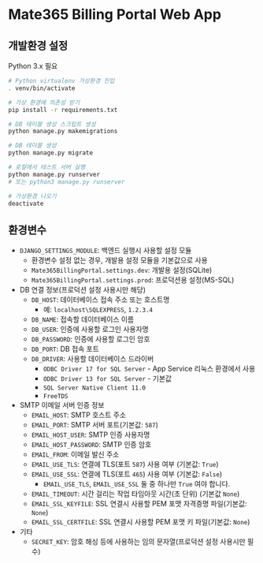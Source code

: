 # Mate365 Billing Portal Web App

## 개발환경 설정

Python 3.x 필요

```bash
# Python virtualenv 가상환경 진입
. venv/bin/activate

# 가상 환경에 의존성 받기
pip install -r requirements.txt

# DB 테이블 생성 스크립트 생성
python manage.py makemigrations

# DB 테이블 생성
python manage.py migrate

# 로컬에서 테스트 서버 실행
python manage.py runserver
# 또는 python3 manage.py runserver

# 가상환경 나오기
deactivate
```

## 환경변수

- `DJANGO_SETTINGS_MODULE`: 백엔드 실행시 사용할 설정 모듈
    - 환경변수 설정 없는 경우, 개발용 설정 모듈을 기본값으로 사용
    - `Mate365BillingPortal.settings.dev`: 개발용 설정(SQLite)
    - `Mate365BillingPortal.settings.prod`: 프로덕션용 설정(MS-SQL)
- DB 연결 정보(프로덕션 설정 사용시만 해당)
    - `DB_HOST`: 데이터베이스 접속 주소 또는 호스트명
        - 예: `localhost\SQLEXPRESS`, `1.2.3.4`
    - `DB_NAME`: 접속할 데이터베이스 이름
    - `DB_USER`: 인증에 사용할 로그인 사용자명
    - `DB_PASSWORD`: 인증에 사용할 로그인 암호
    - `DB_PORT`: DB 접속 포트
    - `DB_DRIVER`: 사용할 데이터베이스 드라이버
        - `ODBC Driver 17 for SQL Server` - App Service 리눅스 환경에서 사용
        - `ODBC Driver 13 for SQL Server` - 기본값
        - `SQL Server Native Client 11.0`
        - `FreeTDS`
- SMTP 이메일 서버 인증 정보
    - `EMAIL_HOST`: SMTP 호스트 주소
    - `EMAIL_PORT`: SMTP 서버 포트(기본값: `587`)
    - `EMAIL_HOST_USER`: SMTP 인증 사용자명
    - `EMAIL_HOST_PASSWORD`: SMTP 인증 암호
    - `EMAIL_FROM`: 이메일 발신 주소
    - `EMAIL_USE_TLS`: 연결에 TLS(포트 `587`) 사용 여부 (기본값: `True`)
    - `EMAIL_USE_SSL`: 연결에 TLS(포트 `465`) 사용 여부 (기본값: `False`)
        - `EMAIL_USE_TLS`, `EMAIL_USE_SSL` 둘 중 하나만 `True` 여야 합니다.
    - `EMAIL_TIMEOUT`: 시간 걸리는 작업 타임아웃 시간(초 단위) (기본값 `None`)
    - `EMAIL_SSL_KEYFILE`: SSL 연결시 사용할 PEM 포맷 자격증명 파일(기본값: `None`)
    - `EMAIL_SSL_CERTFILE`: SSL 연결시 사용할 PEM 포맷 키 파일(기본값: `None`)
- 기타
    - `SECRET_KEY`: 암호 해싱 등에 사용하는 임의 문자열(프로덕션 설정 사용시만 필수)
